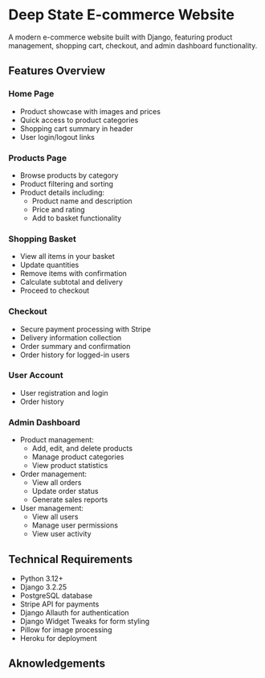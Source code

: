 # Deep State E-commerce Website

A modern e-commerce website built with Django, featuring product management, shopping cart, checkout, and admin dashboard functionality.

## Features Overview

### Home Page
- Product showcase with images and prices
- Quick access to product categories
- Shopping cart summary in header
- User login/logout links


### Products Page
- Browse products by category
- Product filtering and sorting
- Product details including:
  - Product name and description
  - Price and rating
  - Add to basket functionality
 
### Shopping Basket
- View all items in your basket
- Update quantities
- Remove items with confirmation
- Calculate subtotal and delivery
- Proceed to checkout

### Checkout
- Secure payment processing with Stripe
- Delivery information collection
- Order summary and confirmation
- Order history for logged-in users

### User Account
- User registration and login
- Order history

### Admin Dashboard
- Product management:
  - Add, edit, and delete products
  - Manage product categories
  - View product statistics
- Order management:
  - View all orders
  - Update order status
  - Generate sales reports
- User management:
  - View all users
  - Manage user permissions
  - View user activity
 
## Technical Requirements

- Python 3.12+
- Django 3.2.25
- PostgreSQL database
- Stripe API for payments
- Django Allauth for authentication
- Django Widget Tweaks for form styling
- Pillow for image processing
- Heroku for deployment

## Aknowledgements
